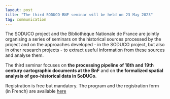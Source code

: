 ```yaml
---
layout: post
title: "The third SODUCO-BNF seminar will be held on 23 May 2023"
tag: communication
---
```

The SODUCO project and the Bibliothèque Nationale de France are jointly organising a series of seminars on the historical sources processed by the project and on the approaches developed - in the SODUCO project, but also in other research projects - to extract useful information from these sources and analyse them. 

The third seminar focuses on **the processing pipeline of 18th and 19th century cartographic documents at the BnF** and on **the formalized spatial analysis of geo-historical data in SoDUCo**. 

Registration is free but mandatory. The program and the registration form (in French) are available [here](https://soduco.github.io/soduco_bnf_seminars/)
